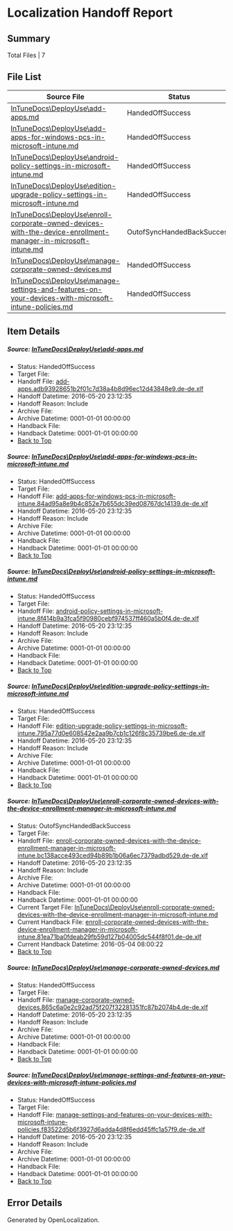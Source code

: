 # <a name='report-top'></a> Localization Handoff Report

## Summary
 Total Files | 7

## File List
 Source File | Status | Details 
 ----------- | ------ | ------- 
 [InTuneDocs\DeployUse\add-apps.md](https://github.com/Microsoft/IntuneDocs-pr/blob/8e911193075d2a621ef94f2917b2126501ea2100/InTuneDocs/DeployUse/add-apps.md) | HandedOffSuccess | [Details](#fba18ed5a3ebd8c8dd8f6c277ece543d49ff2f1e11)
 [InTuneDocs\DeployUse\add-apps-for-windows-pcs-in-microsoft-intune.md](https://github.com/Microsoft/IntuneDocs-pr/blob/8e911193075d2a621ef94f2917b2126501ea2100/InTuneDocs/DeployUse/add-apps-for-windows-pcs-in-microsoft-intune.md) | HandedOffSuccess | [Details](#44d4bae56cb5595d86117289a28ff4bc97aa861d10)
 [InTuneDocs\DeployUse\android-policy-settings-in-microsoft-intune.md](https://github.com/Microsoft/IntuneDocs-pr/blob/8e911193075d2a621ef94f2917b2126501ea2100/InTuneDocs/DeployUse/android-policy-settings-in-microsoft-intune.md) | HandedOffSuccess | [Details](#01e1cf0c790db4ebebdf29f33aa7e4d85f5f1c8c14)
 [InTuneDocs\DeployUse\edition-upgrade-policy-settings-in-microsoft-intune.md](https://github.com/Microsoft/IntuneDocs-pr/blob/8e911193075d2a621ef94f2917b2126501ea2100/InTuneDocs/DeployUse/edition-upgrade-policy-settings-in-microsoft-intune.md) | HandedOffSuccess | [Details](#e468ff102b45bf0c23fd76d8d15c44978861ae8a35)
 [InTuneDocs\DeployUse\enroll-corporate-owned-devices-with-the-device-enrollment-manager-in-microsoft-intune.md](https://github.com/Microsoft/IntuneDocs-pr/blob/3e0a2ca4632551663b316e7c89f3f65dc57c3670/InTuneDocs/DeployUse/enroll-corporate-owned-devices-with-the-device-enrollment-manager-in-microsoft-intune.md) | OutofSyncHandedBackSuccess | [Details](#bdc2ba21ddeaedcbb0cf847f2491be118c27505738)
 [InTuneDocs\DeployUse\manage-corporate-owned-devices.md](https://github.com/Microsoft/IntuneDocs-pr/blob/50b5fb07d749b9330bd4eb540a5ec69453dc338a/InTuneDocs/DeployUse/manage-corporate-owned-devices.md) | HandedOffSuccess | [Details](#a5aaab9d11d7f992e052efb3ca11e4a5621435e467)
 [InTuneDocs\DeployUse\manage-settings-and-features-on-your-devices-with-microsoft-intune-policies.md](https://github.com/Microsoft/IntuneDocs-pr/blob/8e911193075d2a621ef94f2917b2126501ea2100/InTuneDocs/DeployUse/manage-settings-and-features-on-your-devices-with-microsoft-intune-policies.md) | HandedOffSuccess | [Details](#31eb1b31fa86b3c1898722ca7f2bf63f5e91e0af72)

## Item Details
##### <a name='fba18ed5a3ebd8c8dd8f6c277ece543d49ff2f1e11'></a> Source: [InTuneDocs\DeployUse\add-apps.md](https://github.com/Microsoft/IntuneDocs-pr/blob/8e911193075d2a621ef94f2917b2126501ea2100/InTuneDocs/DeployUse/add-apps.md)
* Status: HandedOffSuccess
* Target File: 
* Handoff File: [add-apps.adb93928651b2f01c7d38a4b8d96ec12d43848e9.de-de.xlf](https://github.com/Microsoft/EM.handoff/blob/1d236b7e593ba3759645b7ba457b10267ef8c572/ol-handoff/Microsoft/IntuneDocs-pr.de-de/master/add-apps.adb93928651b2f01c7d38a4b8d96ec12d43848e9.de-de.xlf)
* Handoff Datetime: 2016-05-20 23:12:35
* Handoff Reason: Include
* Archive File: 
* Archive Datetime: 0001-01-01 00:00:00
* Handback File: 
* Handback Datetime: 0001-01-01 00:00:00
* [Back to Top](#report-top)

##### <a name='44d4bae56cb5595d86117289a28ff4bc97aa861d10'></a> Source: [InTuneDocs\DeployUse\add-apps-for-windows-pcs-in-microsoft-intune.md](https://github.com/Microsoft/IntuneDocs-pr/blob/8e911193075d2a621ef94f2917b2126501ea2100/InTuneDocs/DeployUse/add-apps-for-windows-pcs-in-microsoft-intune.md)
* Status: HandedOffSuccess
* Target File: 
* Handoff File: [add-apps-for-windows-pcs-in-microsoft-intune.84ad95a8e9b4c852e7b655dc39ed08767dc14139.de-de.xlf](https://github.com/Microsoft/EM.handoff/blob/1d236b7e593ba3759645b7ba457b10267ef8c572/ol-handoff/Microsoft/IntuneDocs-pr.de-de/master/add-apps-for-windows-pcs-in-microsoft-intune.84ad95a8e9b4c852e7b655dc39ed08767dc14139.de-de.xlf)
* Handoff Datetime: 2016-05-20 23:12:35
* Handoff Reason: Include
* Archive File: 
* Archive Datetime: 0001-01-01 00:00:00
* Handback File: 
* Handback Datetime: 0001-01-01 00:00:00
* [Back to Top](#report-top)

##### <a name='01e1cf0c790db4ebebdf29f33aa7e4d85f5f1c8c14'></a> Source: [InTuneDocs\DeployUse\android-policy-settings-in-microsoft-intune.md](https://github.com/Microsoft/IntuneDocs-pr/blob/8e911193075d2a621ef94f2917b2126501ea2100/InTuneDocs/DeployUse/android-policy-settings-in-microsoft-intune.md)
* Status: HandedOffSuccess
* Target File: 
* Handoff File: [android-policy-settings-in-microsoft-intune.8f414b9a3fca5f90980cebf974537ff460a5b0f4.de-de.xlf](https://github.com/Microsoft/EM.handoff/blob/1d236b7e593ba3759645b7ba457b10267ef8c572/ol-handoff/Microsoft/IntuneDocs-pr.de-de/master/android-policy-settings-in-microsoft-intune.8f414b9a3fca5f90980cebf974537ff460a5b0f4.de-de.xlf)
* Handoff Datetime: 2016-05-20 23:12:35
* Handoff Reason: Include
* Archive File: 
* Archive Datetime: 0001-01-01 00:00:00
* Handback File: 
* Handback Datetime: 0001-01-01 00:00:00
* [Back to Top](#report-top)

##### <a name='e468ff102b45bf0c23fd76d8d15c44978861ae8a35'></a> Source: [InTuneDocs\DeployUse\edition-upgrade-policy-settings-in-microsoft-intune.md](https://github.com/Microsoft/IntuneDocs-pr/blob/8e911193075d2a621ef94f2917b2126501ea2100/InTuneDocs/DeployUse/edition-upgrade-policy-settings-in-microsoft-intune.md)
* Status: HandedOffSuccess
* Target File: 
* Handoff File: [edition-upgrade-policy-settings-in-microsoft-intune.795a77d0e608542e2aa9b7cb1c126f8c35739be6.de-de.xlf](https://github.com/Microsoft/EM.handoff/blob/1d236b7e593ba3759645b7ba457b10267ef8c572/ol-handoff/Microsoft/IntuneDocs-pr.de-de/master/edition-upgrade-policy-settings-in-microsoft-intune.795a77d0e608542e2aa9b7cb1c126f8c35739be6.de-de.xlf)
* Handoff Datetime: 2016-05-20 23:12:35
* Handoff Reason: Include
* Archive File: 
* Archive Datetime: 0001-01-01 00:00:00
* Handback File: 
* Handback Datetime: 0001-01-01 00:00:00
* [Back to Top](#report-top)

##### <a name='bdc2ba21ddeaedcbb0cf847f2491be118c27505738'></a> Source: [InTuneDocs\DeployUse\enroll-corporate-owned-devices-with-the-device-enrollment-manager-in-microsoft-intune.md](https://github.com/Microsoft/IntuneDocs-pr/blob/3e0a2ca4632551663b316e7c89f3f65dc57c3670/InTuneDocs/DeployUse/enroll-corporate-owned-devices-with-the-device-enrollment-manager-in-microsoft-intune.md)
* Status: OutofSyncHandedBackSuccess
* Target File: 
* Handoff File: [enroll-corporate-owned-devices-with-the-device-enrollment-manager-in-microsoft-intune.bc138acce493ced94b89b1b06a6ec7379adbd529.de-de.xlf](https://github.com/Microsoft/EM.handoff/blob/1d236b7e593ba3759645b7ba457b10267ef8c572/ol-handoff/Microsoft/IntuneDocs-pr.de-de/master/enroll-corporate-owned-devices-with-the-device-enrollment-manager-in-microsoft-intune.bc138acce493ced94b89b1b06a6ec7379adbd529.de-de.xlf)
* Handoff Datetime: 2016-05-20 23:12:35
* Handoff Reason: Include
* Archive File: 
* Archive Datetime: 0001-01-01 00:00:00
* Handback File: 
* Handback Datetime: 0001-01-01 00:00:00
* Current Target File: [InTuneDocs\DeployUse\enroll-corporate-owned-devices-with-the-device-enrollment-manager-in-microsoft-intune.md](https://github.com/Microsoft/IntuneDocs-pr.de-de/blob/5c5676bc37e7e189d149d636d7e7101ef25b2611/InTuneDocs/DeployUse/enroll-corporate-owned-devices-with-the-device-enrollment-manager-in-microsoft-intune.md)
* Current Handback File: [enroll-corporate-owned-devices-with-the-device-enrollment-manager-in-microsoft-intune.81ea71ba0fdeab29fb59d127b04005dc544f8f01.de-de.xlf](https://github.com/Microsoft/EM.handback/blob/16e0b2086acca72f6f462407f638808eff2fe4de/ol-handback/Microsoft/IntuneDocs-pr.de-de/master/enroll-corporate-owned-devices-with-the-device-enrollment-manager-in-microsoft-intune.81ea71ba0fdeab29fb59d127b04005dc544f8f01.de-de.xlf)
* Current Handback Datetime: 2016-05-04 08:00:22
* [Back to Top](#report-top)

##### <a name='a5aaab9d11d7f992e052efb3ca11e4a5621435e467'></a> Source: [InTuneDocs\DeployUse\manage-corporate-owned-devices.md](https://github.com/Microsoft/IntuneDocs-pr/blob/50b5fb07d749b9330bd4eb540a5ec69453dc338a/InTuneDocs/DeployUse/manage-corporate-owned-devices.md)
* Status: HandedOffSuccess
* Target File: 
* Handoff File: [manage-corporate-owned-devices.865c6a0e2c92ad75f207f32281351fc87b2074b4.de-de.xlf](https://github.com/Microsoft/EM.handoff/blob/1d236b7e593ba3759645b7ba457b10267ef8c572/ol-handoff/Microsoft/IntuneDocs-pr.de-de/master/manage-corporate-owned-devices.865c6a0e2c92ad75f207f32281351fc87b2074b4.de-de.xlf)
* Handoff Datetime: 2016-05-20 23:12:35
* Handoff Reason: Include
* Archive File: 
* Archive Datetime: 0001-01-01 00:00:00
* Handback File: 
* Handback Datetime: 0001-01-01 00:00:00
* [Back to Top](#report-top)

##### <a name='31eb1b31fa86b3c1898722ca7f2bf63f5e91e0af72'></a> Source: [InTuneDocs\DeployUse\manage-settings-and-features-on-your-devices-with-microsoft-intune-policies.md](https://github.com/Microsoft/IntuneDocs-pr/blob/8e911193075d2a621ef94f2917b2126501ea2100/InTuneDocs/DeployUse/manage-settings-and-features-on-your-devices-with-microsoft-intune-policies.md)
* Status: HandedOffSuccess
* Target File: 
* Handoff File: [manage-settings-and-features-on-your-devices-with-microsoft-intune-policies.f83522d5b6f3927d6adda4d8f6edd45ffc1a57f9.de-de.xlf](https://github.com/Microsoft/EM.handoff/blob/1d236b7e593ba3759645b7ba457b10267ef8c572/ol-handoff/Microsoft/IntuneDocs-pr.de-de/master/manage-settings-and-features-on-your-devices-with-microsoft-intune-policies.f83522d5b6f3927d6adda4d8f6edd45ffc1a57f9.de-de.xlf)
* Handoff Datetime: 2016-05-20 23:12:35
* Handoff Reason: Include
* Archive File: 
* Archive Datetime: 0001-01-01 00:00:00
* Handback File: 
* Handback Datetime: 0001-01-01 00:00:00
* [Back to Top](#report-top)


## Error Details

Generated by OpenLocalization.
